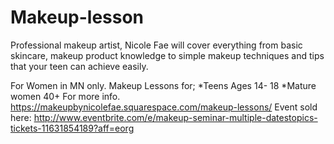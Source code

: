 Makeup-lesson
=============

Professional makeup artist, Nicole Fae will cover everything from basic skincare, makeup   product knowledge to simple makeup techniques and tips that your teen can achieve easily. 

For Women in MN only.
Makeup Lessons for;
*Teens Ages 14- 18 
*Mature women  40+ 
For more info. https://makeupbynicolefae.squarespace.com/makeup-lessons/ Event sold here: http://www.eventbrite.com/e/makeup-seminar-multiple-datestopics-tickets-11631854189?aff=eorg 
